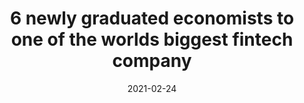 ---
title: '6 newly graduated economists to one of the worlds biggest fintech company'
contact: 'Förnamn Efternamn'
date: '2021-02-24'
id: 5000000
city: 'Stockholm'
scope: 'Heltid, 8-17'
type: 'Rekrytering'
category: 'Account Manager'
starDate: 'Omgående'
subHeader: 'As a stakeholder mapping representative you will be laying the foundation for our clients most important deals and partnerships. This is a crucially important role to our clients company and you will therefore work closely with, and present your findings to the senior commercial teams. Do you want to get your foot in the door at a global fintech company? Send in your application today!'
aboutPosition: 'As you will be gaining a deep understanding in how B2B commercial organization, there is a great opportunity to grow into a sales or client success role as the next step in your career. You will be part of a global team and working closely with internal stakeholders located in all markets. This is a consultant assignment start asap to July 2021, with a possibility to get hired directly be the company or extend the assignment. You will have to do a logical test for this process, to try your skills you can do this: https://www.123test.com/logical-reasoning-test/ We want you who get 9 and 10 to apply for this position.'
tasks: 'In this role, you will find and determine the key stakeholders of target companies by doing thorough stakeholder mapping and research. You will use internal and external networks to pinpoint relevant connections to these key individuals, which will help our commercial organization enter negotiations quickly and win over our target companies.'
extraInfo: 'Lorem ipsum dolor sit amet, consectetur adipiscing elit, sed do eiusmod tempor incididunt ut labore et dolore magna aliqua. Ut enim ad minim veniam, quis nostrud exercitation ullamco laboris nisi ut aliquip ex ea commodo consequat. Duis aute irure dolor in reprehenderit in voluptate velit esse cillum dolore eu fugiat nulla pariatur. Excepteur sint occaecat cupidatat non proident, sunt in culpa qui officia deserunt mollit anim id est laborum." "Sed ut perspiciatis unde omnis iste natus error sit voluptatem accusantium doloremque laudantium, totam rem aperiam, eaque ipsa quae ab illo inventore veritatis et quasi architecto beatae vitae dicta sunt explicabo. Nemo enim ipsam voluptatem quia voluptas sit aspernatur aut odit aut fugit, sed quia consequuntur magni dolores eos qui ratione voluptatem sequi nesciunt. Neque porro quisquam est, qui dolorem ipsum quia dolor sit amet, consectetur, adipisci velit, sed quia non numquam eius modi tempora incidunt ut labore et dolore magnam aliquam quaerat voluptatem. Ut enim ad minima veniam, quis nostrum exercitationem ullam corporis suscipit laboriosam, nisi ut aliquid ex ea commodi consequatur? Quis autem vel eum iure reprehenderit qui in ea voluptate velit esse quam nihil molestiae consequatur, vel illum qui dolorem eum fugiat quo voluptas nulla pariatur?'
---